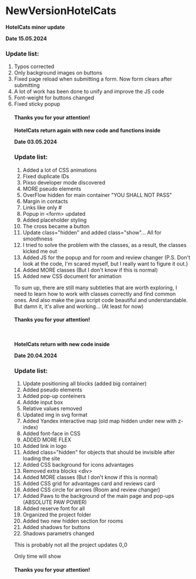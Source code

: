 # NewVersionHotelCats
<p><b>HotelCats minor update</b></p>
<p><b>Date 15.05.2024</b></p>
<h3>Update list:</h3>
<ol>
<li>Typos corrected</li>
<li>Only background images on buttons</li>
<li>Fixed page reload when submitting a form. Now form clears after submitting</li>
<li>A lot of work has been done to unify and improve the JS code</li>
<li>Font-weight for buttons changed</li>
<li>Fixed sticky popup</li>
<h4>Thanks you for your attention!</h4>



<p><b>HotelCats return again with new code and functions inside</b></p>
<p><b>Date 03.05.2024</b></p>
<h3>Update list:</h3>
<ol>
<li>Added a lot of CSS animations</li>
<li>Fixed duplicate IDs</li>
<li>Pixso developer mode discovered</li>
<li>MORE pseudo elements</li>
<li>OverFlow hidden for main container "YOU SHALL NOT PASS"</li>
<li>Margin in contacts</li>
<li>Links like only #</li>
<li>Popup in &lt;form&gt; updated</li>
<li>Added placeholder styling</li>
<li>The cross became a button</li>
<li>Update class="hidden" and added class="show"... All for smoothness</li>
<li>I tried to solve the problem with the classes, as a result, the classes kicked me out</li>
<li>Added JS for the popup and for room and review changer (P.S. Don't look at the code, I'm scared myself, but I really want to figure it out.)</li>
<li>Added MORE classes (But I don't know if this is normal)</li>
<li>Added new CSS document for animation </li>
</ol>
<p> To sum up, there are still many subtleties that are worth exploring, I need to learn how to work with classes correctly and find common ones. And also make the java script code beautiful and understandable. But damn it, it's alive and working... (At least for now)</p>
<h4>Thanks you for your attention!</h4>

<br>
<p><b>HotelCats return with new code inside</b></p>
<p><b>Date 20.04.2024</b></p>
<h3>Update list:</h3>
<ol>
<li>Update positioning all blocks (added big container)</li>
<li>Added pseudo elements</li>
<li>Added pop-up conteiners</li>
<li>Addde input box</li>
<li>Relative values removed</li>
<li>Updated img in svg format</li>
<li>Added Yandex interactive map (old map hidden under new with z-index)</li>
<li>Added font-face in CSS</li>
<li>ADDED MORE FLEX</li>
<li>Added link in logo</li>
<li>Added class="hidden" for objects that should be invisible after loading the site</li>
<li>Added CSS background for icons advantages</li>
<li>Removed extra blocks &lt;div&gt; </li>
<li>Added MORE classes (But I don't know if this is normal)</li>
<li>Added CSS grid for advantages card and reviews card </li>
<li>Added CSS circle for arrows (Room and review changer)</li>
<li>Added Paws to the background of the main page and pop-ups (ABSOLUTE PAW POWER)</li>
<li>Added reserve font for all</li>
<li>Organized the project folder </li>
<li>Added two new hidden section for rooms</li>
<li>Added shadows for buttons</li>
<li>Shadows parametrs changed</li>
</ol>
<p>This is probably not all the project updates 0_0</p>
<p>Only time will show</p>
<h4>Thanks you for your attention!</h4>
